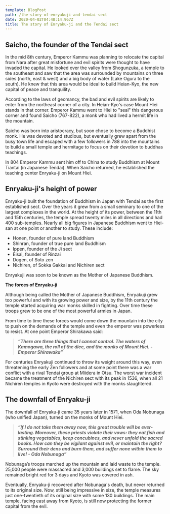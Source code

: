 ```yaml
---
template: BlogPost
path: /the-story-of-enryakuji-and-tendai-sect
date: 2020-04-02T04:48:14.967Z
title: The story of Enryaku-ji and the Tendai sect
---
```

## **Saicho, the founder of the Tendai sect**

In the mid 8th century, Emperor Kammu was planning to relocate the capital from Nara after great misfortune and evil spirits were thought to have invaded the capital. He looked over the valley from Shogunzuka, a temple to the southeast and saw that the area was surrounded by mountains on three sides (north, east & west) and a big body of water (Lake Ogura to the south). He knew that this area would be ideal to build Heian-Kyo, the new capital of peace and tranquility.

According to the laws of geomancy, the bad and evil spirits are likely to enter from the northeast corner of a city. In Heian-Kyo's case Mount Hiei stands in that corner. Emperor Kammu went to Hiei to "seal" this dangerous corner and found Saicho (767-822), a monk who had lived a hermit life in the mountain.

Saicho was born into aristocracy, but soon chose to become a Buddhist monk. He was devoted and studious, but eventually grew apart from the busy town life and escaped with a few followers in 788 into the mountains to build a small temple and hermitage to focus on their devotion to buddhas teachings.

In 804 Emperor Kammu sent him off to China to study Buddhism at Mount Tiantai (in Japanese Tendai). When Saicho returned, he established the teaching center Enryaku-ji on Mount Hiei.



## **Enryaku-ji's height of power**

Enryaku-ji built the foundation of Buddhism in Japan with Tendai as the first established sect. Over the years it grew from a small seminary to one of the largest complexes in the world. At the height of its power, between the 11th and 15th centuries, the temple spread twenty miles in all directions and had 400 sub-temples. Nearly all big figures in Japanese Buddhism went to Hiei-san at one point or another to study. These include:

* Honen, founder of pure land Buddhism
* Shinran, founder of true pure land Buddhism
* Ippen, founder of the Ji sect
* Eisai, founder of Rinzai
* Dogen, of Soto zen
* Nichiren, of Sokka Gakkai and Nichiren sect

Enryakuji was soon to be known as the Mother of Japanese Buddhism.

**The forces of Enryaku-ji**

Although being called the Mother of Japanese Buddhism, Enryakuji grew too powerful and with its growing power and size, by the 11th century the temple started acquiring war monks skilled in fighting. Over time these troops grew to be one of the most powerful armies in Japan.

From time to time these forces would come down the mountain into the city to push on the demands of the temple and even the emperor was powerless to resist. At one point Emperor Shirakawa said:

> ***“There are three things that I cannot control. The waters of Kamogawa, the roll of the dice, and the monks of Mount Hiei. - Emperor Shirawaka”***

For centuries Enryakuji continued to throw its weight around this way, even threatening the early Zen followers and at some point there was a war conflict with a rival Tendai group at Miidera in Otsu. The worst war incident became the treatment of the Nichiren sect with its peak in 1536, when all 21 Nichiren temples in Kyoto were destroyed with the monks slaughtered.



## **The downfall of Enryaku-ji**

The downfall of Enryaku-ji came 35 years later in 1571, when Oda Nobunaga (who unified Japan), turned on the monks of Mount Hiei.

> ***“If I do not take them away now, this great trouble will be ever-lasting. Moreover, these priests violate their vows: they eat fish and stinking vegetables, keep concubines, and never unfold the sacred books. How can they be vigilant against evil, or maintain the right? Surround their dens and burn them, and suffer none within them to live! - Oda Nobunaga”***

Nobunaga’s troops marched up the mountain and laid waste to the temple. 25,000 people were massacred and 3,000 buildings set to flame. The sky remained bright red for 3 days and Kyoto was covered in ash.

Eventually, Enryaku-ji recovered after Nobunaga's death, but never returned to its original size. Now, still being impressive in size, the temple measures just one-twentieth of its original size with some 130 buildings. The main temple, facing east away from Kyoto, is still now protecting the former capital from the evil.
